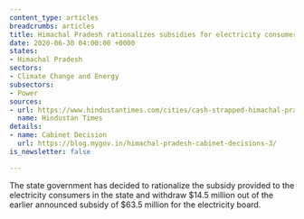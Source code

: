```yaml
---
content_type: articles
breadcrumbs: articles
title: Himachal Pradesh rationalizes subsidies for electricity consumers
date: 2020-06-30 04:00:00 +0000
states:
- Himachal Pradesh
sectors:
- Climate Change and Energy
subsectors:
- Power
sources:
- url: https://www.hindustantimes.com/cities/cash-strapped-himachal-pradesh-govt-hikes-vehicle-registration-fee-cuts-power-subsidy/story-vwq3cvnRGH6YVByNkaoibN.html
  name: Hindustan Times
details:
- name: Cabinet Decision
  url: https://blog.mygov.in/himachal-pradesh-cabinet-decisions-3/
is_newsletter: false

---
```

The state government has decided to rationalize the subsidy provided to the electricity consumers in the state and withdraw $14.5 million out of the earlier announced subsidy of $63.5 million for the electricity board.
